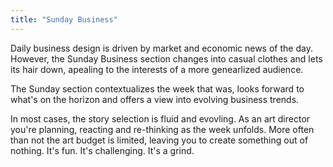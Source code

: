 ```yaml
---
title: "Sunday Business"
---
```


Daily business design is driven by market and economic news of the day. However, the Sunday Business section changes into casual clothes and lets its hair down, apealing to the interests of a more genearlized audience.

The Sunday section contextualizes the week that was, looks forward to what's on the horizon and offers a view into evolving business trends.

In most cases, the story selection is fluid and evovling. As an art director you're planning, reacting and re-thinking as the week unfolds. More often than not the art budget is limited, leaving you to create something out of nothing. It's fun. It's challenging. It's a grind.

